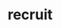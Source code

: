 ---
title: "recruit"
url: "news/recruit"

header_transparent: true

hero:
  headings:
    heading: "채용정보"
    sub_heading: >-

    text: >-
      소식

    text2: >-
      소식2
---